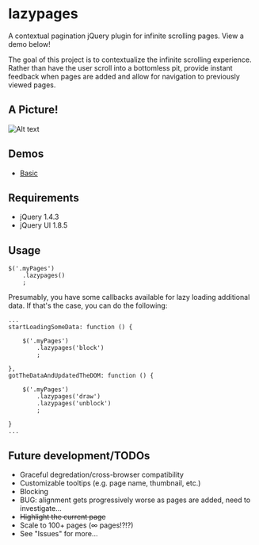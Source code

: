 lazypages
===========

A contextual pagination jQuery plugin for infinite scrolling pages. View a demo below!

The goal of this project is to contextualize the infinite scrolling experience. Rather than have the user scroll into a bottomless pit, provide instant feedback when pages are added and allow for navigation to previously viewed pages.

A Picture!
--------------

![Alt text](http://s3.amazonaws.com/forrst-production/posts/snaps/39102/original.png?1289710907)

Demos
--------------

- [Basic](http://christophercliff.github.com/lazypages/demos/basic.html "Basic")

Requirements
-------------

- jQuery 1.4.3
- jQuery UI 1.8.5

Usage
-------------

    $('.myPages')
        .lazypages()
        ;

Presumably, you have some callbacks available for lazy loading additional data. If that's the case, you can do the following:

    ...
    startLoadingSomeData: function () {
    
        $('.myPages')
            .lazypages('block')
            ;
    
    },
    gotTheDataAndUpdatedTheDOM: function () {
    
        $('.myPages')
            .lazypages('draw')
            .lazypages('unblock')
            ;
        
    }
    ...

Future development/TODOs
-------------

- Graceful degredation/cross-browser compatibility
- Customizable tooltips (e.g. page name, thumbnail, etc.)
- Blocking
- BUG: alignment gets progressively worse as pages are added, need to investigate...
- <del>Highlight the current page</del>
- Scale to 100+ pages (&#8734; pages!?!?)
- See "Issues" for more...